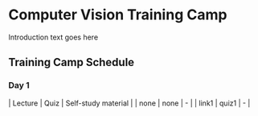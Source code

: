 # Computer Vision Training Camp

Introduction text goes here 

## Training Camp Schedule 


### Day 1 

| Lecture | Quiz | Self-study material | 
| none | none | - |
| link1 | quiz1 | - |


